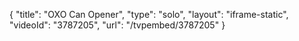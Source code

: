 {
    "title": "OXO Can Opener",
    "type": "solo",
    "layout": "iframe-static",
    "videoId": "3787205",
    "url": "\/tvpembed\/3787205"
}
